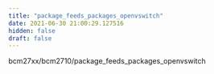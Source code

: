 ```yaml
---
title: "package_feeds_packages_openvswitch"
date: 2021-06-30 21:00:29.127516
hidden: false
draft: false
---
```


bcm27xx/bcm2710/package_feeds_packages_openvswitch

